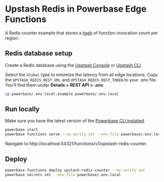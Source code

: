 # Upstash Redis in Powerbase Edge Functions

A Redis counter example that stores a [hash](https://redis.io/commands/hincrby/) of function invocation count per region.

## Redis database setup

Create a Redis database using the [Upstash Console](https://console.upstash.com/) or [Upstash CLI](https://github.com/upstash/cli).

Select the `Global` type to minimize the latency from all edge locations. Copy the `UPSTASH_REDIS_REST_URL` and `UPSTASH_REDIS_REST_TOKEN` to your .env file. You'll find them under **Details > REST API > .env**.

```bash
cp powerbase/.env.local.example powerbase/.env.local
```

## Run locally

Make sure you have the latest version of the [Powerbase CLI installed](https://powerbase.club/docs/guides/cli#installation).

```bash
powerbase start
powerbase functions serve --no-verify-jwt --env-file powerbase/.env.local
```

Navigate to http://localhost:54321/functions/v1/upstash-redis-counter.

## Deploy

```bash
powerbase functions deploy upstash-redis-counter --no-verify-jwt
powerbase secrets set --env-file powerbase/.env.local
```
